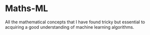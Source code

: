 # Maths-ML
All the mathematical concepts that I have found tricky but essential to acquiring a good understanding of machine learning algorithms.
